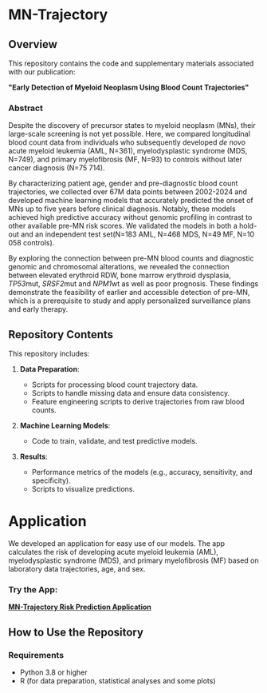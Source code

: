 # MN-Trajectory

## Overview
This repository contains the code and supplementary materials associated with our publication: 

**"Early Detection of Myeloid Neoplasm Using Blood Count Trajectories"**

### Abstract
Despite the discovery of precursor states to myeloid neoplasm (MNs), their large-scale screening is not yet possible. Here, we compared longitudinal blood count data from individuals who subsequently developed *de novo* acute myeloid leukemia (AML, N=361), myelodysplastic syndrome (MDS, N=749), and primary myelofibrosis (MF, N=93) to controls without later cancer diagnosis (N=75 714).

By characterizing patient age, gender and pre-diagnostic blood count trajectories, we collected over 67M data points between 2002-2024 and developed machine learning models that accurately predicted the onset of MNs up to five years before clinical diagnosis. Notably, these models achieved high predictive accuracy without genomic profiling in contrast to other available pre-MN risk scores. We validated the models in both a hold-out and an independent test set(N=183 AML, N=468 MDS, N=49 MF, N=10 058 controls).

By exploring the connection between pre-MN blood counts and diagnostic genomic and chromosomal alterations, we revealed the connection between elevated erythroid RDW, bone marrow erythroid dysplasia, *TP53*mut, *SRSF2*mut and *NPM1*wt as well as poor prognosis. These findings demonstrate the feasibility of earlier and accessible detection of pre-MN, which is a prerequisite to study and apply personalized surveillance plans and early therapy.

## Repository Contents
This repository includes:
1. **Data Preparation**:
   - Scripts for processing blood count trajectory data.
   - Scripts to handle missing data and ensure data consistency.
   - Feature engineering scripts to derive trajectories from raw blood counts.

2. **Machine Learning Models**:
   - Code to train, validate, and test predictive models.

3. **Results**:
   - Performance metrics of the models (e.g., accuracy, sensitivity, and specificity).
   - Scripts to visualize predictions.

# Application
We developed an application for easy use of our models. The app calculates the risk of developing acute myeloid leukemia (AML), myelodysplastic syndrome (MDS), and primary myelofibrosis (MF) based on laboratory data trajectories, age, and sex.

### Try the App:
[**MN-Trajectory Risk Prediction Application**](<https://hematoscopelab.shinyapps.io/mn-trajectory/>)

## How to Use the Repository
### Requirements
- Python 3.8 or higher
- R (for data preparation, statistical analyses and some plots)

